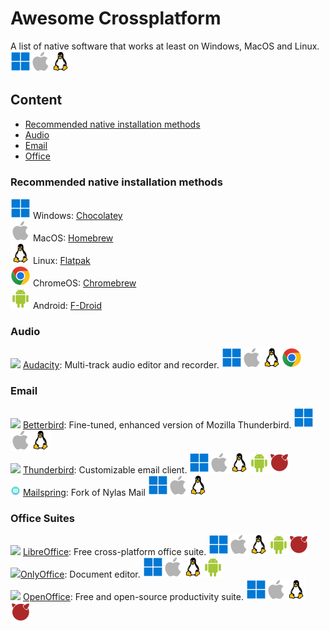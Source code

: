 # Awesome Crossplatform
A list of native software that works at least on Windows, MacOS and Linux.<br>
[<img src=img/win.svg>](## "Windows")[<img src=img/mac.svg>](## "MacOS")[<img src=img/linux.svg>](## "Linux")

## Content
* [Recommended native installation methods](#recommended-native-installation-methods)
* [Audio](#audio)
* [Email](#email)
* [Office](#office)


### Recommended native installation methods
[<img src=img/win.svg>](## "Windows") Windows: [Chocolatey](https://chocolatey.org/install) <br>
[<img src=img/mac.svg>](## "MacOS") MacOS: [Homebrew](https://brew.sh/)<br>
[<img src=img/linux.svg>](## "Linux") Linux: [Flatpak](https://flatpak.org/setup/)<br>
[<img src=img/chrome.svg>](## "ChromeOS") ChromeOS: [Chromebrew](https://chromebrew.github.io/)<br>
[<img src=img/android.svg>](## "Android") Android: [F-Droid](https://f-droid.org/)

### Audio
[<img src=https://www.audacityteam.org/favicon.svg height=16px>](## "Audacity") [Audacity](https://www.audacityteam.org/): 	Multi-track audio editor and recorder. [<img src=img/win.svg>](## "Windows")[<img src=img/mac.svg>](## "MacOS")[<img src=img/linux.svg>](## "Linux")[<img src=img/chrome.svg>](## "ChromeOS")

### Email
[<img src=https://www.betterbird.eu/favicon.ico height=16px>](## "Betterbird") [Betterbird](https://www.betterbird.eu/): Fine-tuned, enhanced version of Mozilla Thunderbird. [<img src=img/win.svg>](## "Windows")[<img src=img/mac.svg>](## "MacOS")[<img src=img/linux.svg>](## "Linux")  <br>
[<img src=https://www.thunderbird.net/favicon.ico height=16px>](## "Thunderbird") [Thunderbird](https://www.thunderbird.net/): Customizable email client. [<img src=img/win.svg>](## "Windows")[<img src=img/mac.svg>](## "MacOS")[<img src=img/linux.svg>](## "Linux")[<img src=img/android.svg>](## "Android")[<img src=img/freebds.svg>](## "FreeBDS")  <br>
[<img src=img/mailspring.png height=16px>](## "Mailspring") [Mailspring](https://www.getmailspring.com/): Fork of Nylas Mail [<img src=img/win.svg>](## "Windows")[<img src=img/mac.svg>](## "MacOS")[<img src=img/linux.svg>](## "Linux")

### Office Suites


[<img src=https://es.libreoffice.org/themes/libreofficenew/favicon.ico height=16px>](## "LibreOffice") [LibreOffice](https://www.libreoffice.org/): Free cross-platform office suite. [<img src=img/win.svg>](## "Windows")[<img src=img/mac.svg>](## "MacOS")[<img src=img/linux.svg>](## "Linux")[<img src=img/android.svg>](## "Android")[<img src=img/freebds.svg>](## "FreeBDS") <br>
[<img src=https://static-www.onlyoffice.com/v9.5.0/images/favicons01/favicon.ico height=16px>](## "Onlyoffice")[OnlyOffice](https://www.onlyoffice.com/): Document editor. [<img src=img/win.svg>](## "Windows")[<img src=img/mac.svg>](## "MacOS")[<img src=img/linux.svg>](## "Linux")[<img src=img/android.svg>](## "Android")<br>
[<img src=https://www.openoffice.org/favicon.ico height=16px>](## "OpenOffice") [OpenOffice](https://www.openoffice.org/): Free and open-source productivity suite. [<img src=img/win.svg>](## "Windows")[<img src=img/mac.svg>](## "MacOS")[<img src=img/linux.svg>](## "Linux")[<img src=img/freebds.svg>](## "FreeBDS")

